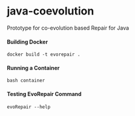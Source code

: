 # java-coevolution
Prototype for co-evolution based Repair for Java

#### Building Docker
```commandline
docker build -t evorepair .
```

#### Running a Container
```commandline
bash container
```

#### Testing EvoRepair Command
```commandline
evoRepair --help
```

